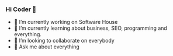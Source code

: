 ### Hi Coder 👋

- 🔭 I’m currently working on Software House 
- 🌱 I’m currently learning about business, SEO, programming and everything.
- 👯 I’m looking to collaborate on everybody
- 💬 Ask me about everything
